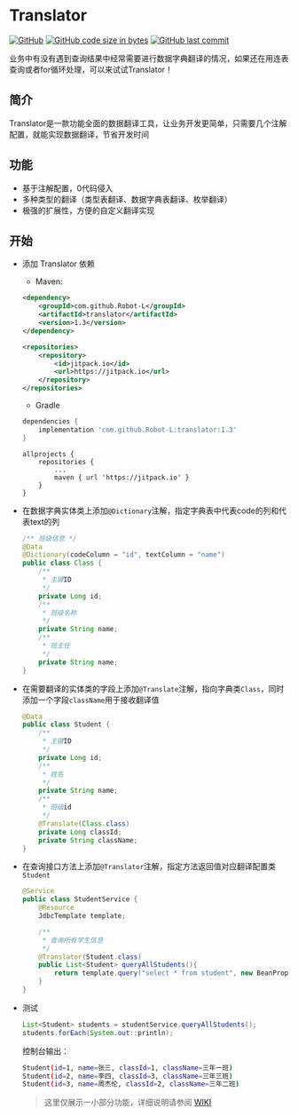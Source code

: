 # Translator
[![GitHub](https://img.shields.io/badge/license-MIT-green.svg)](http://opensource.org/licenses/MIT)
[![GitHub code size in bytes](https://img.shields.io/github/languages/code-size/Robot-L/translator)]()
[![GitHub last commit](https://img.shields.io/github/last-commit/Robot-L/translator?label=Last%20commit)]()

业务中有没有遇到查询结果中经常需要进行数据字典翻译的情况，如果还在用连表查询或者for循环处理，可以来试试Translator！



## 简介
Translator是一款功能全面的数据翻译工具，让业务开发更简单，只需要几个注解配置，就能实现数据翻译，节省开发时间

## 功能
* 基于注解配置，0代码侵入
* 多种类型的翻译（类型表翻译、数据字典表翻译、枚举翻译）
* 极强的扩展性，方便的自定义翻译实现

## 开始
* 添加 Translator 依赖

    * Maven:
    ```xml
    <dependency>
        <groupId>com.github.Robot-L</groupId>
        <artifactId>translator</artifactId>
        <version>1.3</version>
    </dependency>
    
    ```
    ```xml
    <repositories>
        <repository>
            <id>jitpack.io</id>
            <url>https://jitpack.io</url>
        </repository>
    </repositories>
    ```
    * Gradle
    ```groovy
    dependencies {
        implementation 'com.github.Robot-L:translator:1.3'
    }
    ```
    ```
    allprojects {
        repositories {
            ...
            maven { url 'https://jitpack.io' }
        }
    }
    ```
  
* 在数据字典实体类上添加`@Dictionary`注解，指定字典表中代表code的列和代表text的列
  ```java
  /** 班级信息 */
  @Data
  @Dictionary(codeColumn = "id", textColumn = "name")
  public class Class {
      /**
       * 主键ID
       */
      private Long id;
      /**
       * 班级名称
       */
      private String name;
      /**
       * 班主任
       */
      private String name;
  }
  ```
  
* 在需要翻译的实体类的字段上添加`@Translate`注解，指向字典类`Class`，同时添加一个字段`className`用于接收翻译值
    ```java
    @Data
    public class Student {
        /**
         * 主键ID
         */
        private Long id;
        /**
         * 姓名
         */
        private String name;
        /**
         * 班级id
         */
        @Translate(Class.class)
        private Long classId;
        private String className;
    }
    ```
  
* 在查询接口方法上添加`@Translator`注解，指定方法返回值对应翻译配置类`Student`
  ```java
  @Service
  public class StudentService {
      @Resource
      JdbcTemplate template;
  
      /**
       * 查询所有学生信息
       */
      @Translator(Student.class)
      public List<Student> queryAllStudents(){
          return template.query("select * from student", new BeanPropertyRowMapper<>(Student.class));
      } 
  }
  ```
  
* 测试
  ```java
  List<Student> students = studentService.queryAllStudents();
  students.forEach(System.out::println);
  ```
  控制台输出：
  
  ```sh
  Student(id=1, name=张三, classId=1, className=三年一班)
  Student(id=2, name=李四, classId=3, className=三年三班)
  Student(id=3, name=周杰伦, classId=2, className=三年二班)
  ```
  >这里仅展示一小部分功能，详细说明请参阅 [WIKI](https://github.com/Robot-L/translator/wiki)
  